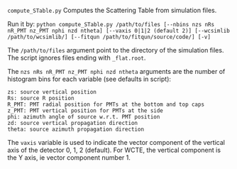 `compute_STable.py` Computes the Scattering Table from simulation files. 

Run it by: `python compute_STable.py /path/to/files [--nbins nzs nRs nR_PMT nz_PMT nphi nzd ntheta] [--vaxis 0|1|2 (default 2)] [--wcsimlib /path/to/wcsimlib/] [--fitqun /path/to/fitqun/source/code/] [-v]`

The `/path/to/files` argument point to the directory of the simulation files. The script ignores files ending with `_flat.root`.

The `nzs nRs nR_PMT nz_PMT nphi nzd ntheta` arguments are the number of histogram bins for each variable (see defaults in script):
```
zs: source vertical position
Rs: source R position
R_PMT: PMT radial position for PMTs at the bottom and top caps
z_PMT: PMT vertical position for PMTs at the side
phi: azimuth angle of source w.r.t. PMT position
zd: source vertical propagation direction 
theta: source azimuth propagation direction
```

The `vaxis` variable is used to indicate the vector component of the vertical axis of the detector 0, 1, 2 (default). For WCTE, the vertical component is the Y axis, ie vector component number 1.
